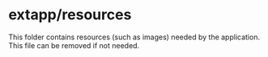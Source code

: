 # extapp/resources

This folder contains resources (such as images) needed by the application. This file can
be removed if not needed.
